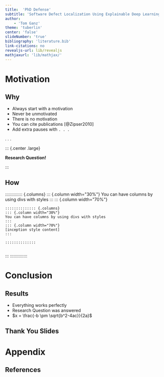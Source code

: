 ```yaml
---
title:  'PhD Defense'
subtitle: 'Software Defect Localization Using Explainable Deep Learning'
author: 
    - 'Tom Ganz'
theme: 'tuberlin'
center: 'false'
slideNumber: 'true'
bibliography: 'literature.bib'
link-citations: no
revealjs-url: lib/revealjs
mathjaxurl: 'lib/mathjax/'
---
```


# Motivation

## Why

- Always start with a motivation
- Never be unmotivated
- There is no motivation
- You can cite publications [@Zipser2010]
- Add extra pauses with `. . . `

. . . 

::: {.center .large}

**Research Question!**

:::

## How

:::::::::::::: {.columns}
::: {.column width="30%"}
You can have columns by using divs with styles
:::
::: {.column width="70%"}

```
:::::::::::::: {.columns}
::: {.column width="30%"}
You can have columns by using divs with styles
:::
::: {.column width="70%"}
[inception style content]
:::

::::::::::::::


```


:::
::::::::::::::

# Conclusion

## Results

- Everything works perfectly
- Research Question was answered
- $x =  \frac{-b \pm \sqrt{b^2-4ac}}{2a}$

## Thank You Slides

# Appendix

## References
